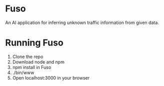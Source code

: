 # Fuso
An AI application for inferring unknown traffic information from given data.

# Running Fuso
1. Clone the repo
2. Download node and npm
3. npm install in Fuso
4. ./bin/www
5. Open localhost:3000 in your browser
